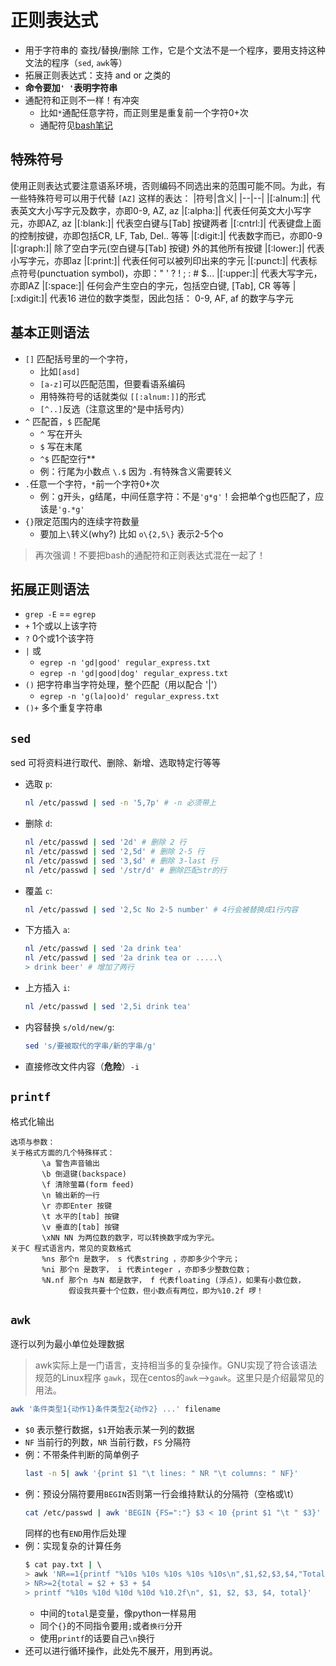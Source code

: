 # 正则表达式

- 用于字符串的 查找/替换/删除 工作，它是个文法不是一个程序，要用支持这种文法的程序（`sed`, `awk`等）
- 拓展正则表达式：支持 and or 之类的
- **命令要加`' '`表明字符串**
- 通配符和正则不一样！有冲突
  - 比如`*`通配任意字符，而正则里是重复前一个字符0+次
  - 通配符见[bash笔记](bash.md)

## 特殊符号

使用正则表达式要注意语系环境，否则编码不同选出来的范围可能不同。为此，有一些特殊符号可以用于代替 `[AZ]` 这样的表达：
|符号|含义|
|--|--|
|[:alnum:]|	代表英文大小写字元及数字，亦即0-9, AZ, az
|[:alpha:]|	代表任何英文大小写字元，亦即AZ, az
|[:blank:]|	代表空白键与[Tab] 按键两者
|[:cntrl:]|	代表键盘上面的控制按键，亦即包括CR, LF, Tab, Del.. 等等
|[:digit:]|	代表数字而已，亦即0-9
|[:graph:]|	除了空白字元(空白键与[Tab] 按键) 外的其他所有按键
|[:lower:]|	代表小写字元，亦即az
|[:print:]|	代表任何可以被列印出来的字元
|[:punct:]|	代表标点符号(punctuation symbol)，亦即：" ' ? ! ; : # $...
|[:upper:]|	代表大写字元，亦即AZ
|[:space:]|	任何会产生空白的字元，包括空白键, [Tab], CR 等等
|[:xdigit:]|	代表16 进位的数字类型，因此包括： 0-9, AF, af 的数字与字元

## 基本正则语法

- `[]` 匹配括号里的一个字符，
  - 比如`[asd]`
  - `[a-z]`可以匹配范围，但要看语系编码
  - 用特殊符号的话就类似 `[[:alnum:]]`的形式
  - `[^..]`反选（注意这里的^是中括号内）
- `^` 匹配首，`$` 匹配尾
  - `^` 写在开头
  - `$` 写在末尾
  - `^$` 匹配空行**
  - 例：行尾为小数点 `\.$` 因为 `.`有特殊含义需要转义
- `.`任意一个字符，`*`前一个字符0+次
  - 例：g开头，g结尾，中间任意字符：不是`'g*g'`！会把单个g也匹配了，应该是`'g.*g'`
- `{}`限定范围内的连续字符数量
  - 要加上`\`转义(why?) 比如 `o\{2,5\}` 表示2-5个o

> 再次强调！不要把bash的通配符和正则表达式混在一起了！

## 拓展正则语法

- `grep -E` == `egrep`
- `+` 1个或以上该字符
- `?` 0个或1个该字符
- `|` 或
  - `egrep -n 'gd|good' regular_express.txt`
  - `egrep -n 'gd|good|dog' regular_express.txt`
- `()` 把字符串当字符处理，整个匹配（用以配合 '|'）
  - `egrep -n 'g(la|oo)d' regular_express.txt`
- `()+` 多个重复字符串

## `sed`

sed 可将资料进行取代、删除、新增、选取特定行等等

- 选取 `p`:
    ```sh
    nl /etc/passwd | sed -n '5,7p' # -n 必须带上
    ```
- 删除 `d`:
    ```sh
    nl /etc/passwd | sed '2d' # 删除 2 行
    nl /etc/passwd | sed '2,5d' # 删除 2-5 行
    nl /etc/passwd | sed '3,$d' # 删除 3-last 行
    nl /etc/passwd | sed '/str/d' # 删除匹配str的行
    ```
- 覆盖 `c`:
    ```sh
    nl /etc/passwd | sed '2,5c No 2-5 number' # 4行会被替换成1行内容
    ```
- 下方插入 `a`:
    ```sh
    nl /etc/passwd | sed '2a drink tea'
    nl /etc/passwd | sed '2a drink tea or .....\
    > drink beer' # 增加了两行
    ```
- 上方插入 `i`:
    ```sh
    nl /etc/passwd | sed '2,5i drink tea'
    ```
- 内容替换 `s/old/new/g`:
    ```sh
    sed 's/要被取代的字串/新的字串/g'
    ```
- 直接修改文件内容（**危险**）`-i`

## `printf`

格式化输出

```
选项与参数：
关于格式方面的几个特殊样式：
       \a 警告声音输出
       \b 倒退键(backspace)
       \f 清除萤幕(form feed)
       \n 输出新的一行
       \r 亦即Enter 按键
       \t 水平的[tab] 按键
       \v 垂直的[tab] 按键
       \xNN NN 为两位数的数字，可以转换数字成为字元。
关于C 程式语言内，常见的变数格式
       %ns 那个n 是数字， s 代表string ，亦即多少个字元；
       %ni 那个n 是数字， i 代表integer ，亦即多少整数位数；
       %N.nf 那个n 与N 都是数字， f 代表floating (浮点)，如果有小数位数，
             假设我共要十个位数，但小数点有两位，即为%10.2f 啰！
```

## `awk`


逐行以列为最小单位处理数据

> awk实际上是一门语言，支持相当多的复杂操作。GNU实现了符合该语法规范的Linux程序 `gawk`，现在centos的`awk`-->`gawk`。这里只是介绍最常见的用法。

```sh
awk '条件类型1{动作1}条件类型2{动作2} ...' filename
```
- `$0` 表示整行数据，`$1`开始表示某一列的数据
- `NF` 当前行的列数，`NR` 当前行数，`FS` 分隔符
- 例：不带条件判断的简单例子
  ```sh
  last -n 5| awk '{print $1 "\t lines: " NR "\t columns: " NF}'
  ```
- 例：预设分隔符要用`BEGIN`否则第一行会维持默认的分隔符（空格或\t）
  ```sh
  cat /etc/passwd | awk 'BEGIN {FS=":"} $3 < 10 {print $1 "\t " $3}'
  ```
  同样的也有`END`用作后处理
- 例：实现复杂的计算任务
  ```sh
  $ cat pay.txt | \ 
  > awk 'NR==1{printf "%10s %10s %10s %10s %10s\n",$1,$2,$3,$4,"Total" } 
  > NR>=2{total = $2 + $3 + $4 
  > printf "%10s %10d %10d %10d %10.2f\n", $1, $2, $3, $4, total}'
  ```
  - 中间的`total`是变量，像python一样易用
  - 同个`{}`的不同指令要用`;`或者`换行`分开
  - 使用`printf`的话要自己`\n`换行
- 还可以进行循环操作，此处先不展开，用到再说。
